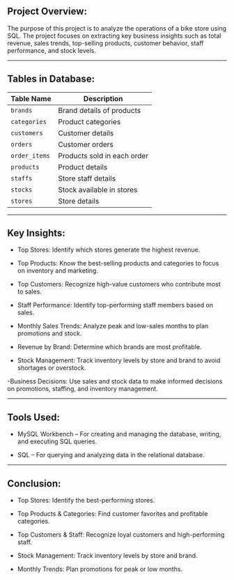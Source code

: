 ## Project Overview:
The purpose of this project is to analyze the operations of a bike store using SQL. The project focuses on extracting key business insights such as total revenue, sales trends, top-selling products, customer behavior, staff performance, and stock levels.

---
## Tables in Database:

| Table Name    | Description                       |
|---------------|-----------------------------------|
| `brands`      | Brand details of products         |
| `categories`  | Product categories                |
| `customers`   | Customer details                  |
| `orders`      | Customer orders                   |
| `order_items` | Products sold in each order       |
| `products`    | Product details                   |
| `staffs`      | Store staff details               |
| `stocks`      | Stock available in stores         |
| `stores`      | Store details                     |

---

## Key Insights:

- Top Stores: Identify which stores generate the highest revenue.

- Top Products: Know the best-selling products and categories to focus on inventory and marketing.

- Top Customers: Recognize high-value customers who contribute most to sales.

- Staff Performance: Identify top-performing staff members based on sales.

- Monthly Sales Trends: Analyze peak and low-sales months to plan promotions and stock.

- Revenue by Brand: Determine which brands are most profitable.

- Stock Management: Track inventory levels by store and brand to avoid shortages or overstock.

-Business Decisions: Use sales and stock data to make informed decisions on promotions, staffing, and inventory management.

---

## Tools Used:

- MySQL Workbench – For creating and managing the database, writing, and executing SQL queries.

- SQL – For querying and analyzing data in the relational database.

---

## Conclusion:

- Top Stores: Identify the best-performing stores.

- Top Products & Categories: Find customer favorites and profitable categories.

- Top Customers & Staff: Recognize loyal customers and high-performing staff.

- Stock Management: Track inventory levels by store and brand.

- Monthly Trends: Plan promotions for peak or low months.
